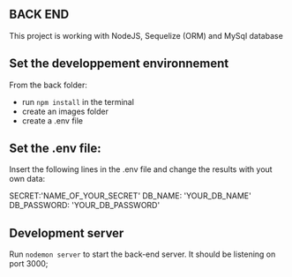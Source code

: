 ## BACK END

This project is working with NodeJS, Sequelize (ORM) and MySql database

## Set the developpement environnement 

From the back folder: 
 - run `npm install` in the terminal
 - create an images folder
 - create a .env file
 
## Set the .env file: 

Insert the following lines in the .env file and change the results with yout own data: 

SECRET:'NAME_OF_YOUR_SECRET'
DB_NAME: 'YOUR_DB_NAME'
DB_PASSWORD: 'YOUR_DB_PASSWORD'

## Development server

Run `nodemon server` to start the back-end server. It should be listening on port 3000;